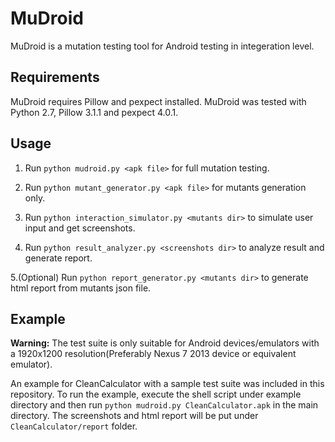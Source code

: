 MuDroid
======

MuDroid is a mutation testing tool for Android testing in integeration level.

Requirements
------

MuDroid requires Pillow and pexpect installed. MuDroid was tested with Python 2.7, Pillow 3.1.1 and pexpect 4.0.1.

Usage
------

1. Run `python mudroid.py <apk file>` for full mutation testing.

2. Run `python mutant_generator.py <apk file>` for mutants generation only.

3. Run `python interaction_simulator.py <mutants dir>` to simulate user input and get screenshots.

4. Run `python result_analyzer.py <screenshots dir>` to analyze result and generate report.

5.(Optional) Run `python report_generator.py <mutants dir>` to generate html report from mutants json file.

Example
------
__Warning:__ The test suite is only suitable for Android devices/emulators with a 1920x1200 resolution(Preferably Nexus 7 2013 device or equivalent emulator).

An example for CleanCalculator with a sample test suite was included in this repository. To run the example, execute the shell script under example directory and then run `python mudroid.py CleanCalculator.apk` in the main directory. The screenshots and html report will be put under `CleanCalculator/report` folder.